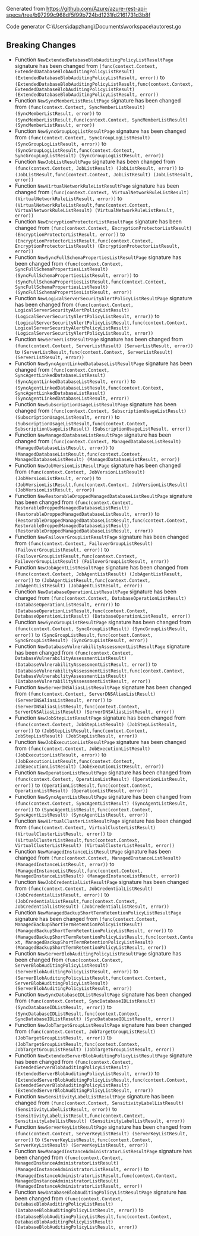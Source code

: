 
Generated from https://github.com/Azure/azure-rest-api-specs/tree/b97299c968df5f99b724bd1231fd2161731d3b8f

Code generator C:\Users\dapzhang\Documents\workspace\autorest.go

## Breaking Changes

- Function `NewExtendedDatabaseBlobAuditingPolicyListResultPage` signature has been changed from `(func(context.Context, ExtendedDatabaseBlobAuditingPolicyListResult) (ExtendedDatabaseBlobAuditingPolicyListResult, error))` to `(ExtendedDatabaseBlobAuditingPolicyListResult,func(context.Context, ExtendedDatabaseBlobAuditingPolicyListResult) (ExtendedDatabaseBlobAuditingPolicyListResult, error))`
- Function `NewSyncMemberListResultPage` signature has been changed from `(func(context.Context, SyncMemberListResult) (SyncMemberListResult, error))` to `(SyncMemberListResult,func(context.Context, SyncMemberListResult) (SyncMemberListResult, error))`
- Function `NewSyncGroupLogListResultPage` signature has been changed from `(func(context.Context, SyncGroupLogListResult) (SyncGroupLogListResult, error))` to `(SyncGroupLogListResult,func(context.Context, SyncGroupLogListResult) (SyncGroupLogListResult, error))`
- Function `NewJobListResultPage` signature has been changed from `(func(context.Context, JobListResult) (JobListResult, error))` to `(JobListResult,func(context.Context, JobListResult) (JobListResult, error))`
- Function `NewVirtualNetworkRuleListResultPage` signature has been changed from `(func(context.Context, VirtualNetworkRuleListResult) (VirtualNetworkRuleListResult, error))` to `(VirtualNetworkRuleListResult,func(context.Context, VirtualNetworkRuleListResult) (VirtualNetworkRuleListResult, error))`
- Function `NewEncryptionProtectorListResultPage` signature has been changed from `(func(context.Context, EncryptionProtectorListResult) (EncryptionProtectorListResult, error))` to `(EncryptionProtectorListResult,func(context.Context, EncryptionProtectorListResult) (EncryptionProtectorListResult, error))`
- Function `NewSyncFullSchemaPropertiesListResultPage` signature has been changed from `(func(context.Context, SyncFullSchemaPropertiesListResult) (SyncFullSchemaPropertiesListResult, error))` to `(SyncFullSchemaPropertiesListResult,func(context.Context, SyncFullSchemaPropertiesListResult) (SyncFullSchemaPropertiesListResult, error))`
- Function `NewLogicalServerSecurityAlertPolicyListResultPage` signature has been changed from `(func(context.Context, LogicalServerSecurityAlertPolicyListResult) (LogicalServerSecurityAlertPolicyListResult, error))` to `(LogicalServerSecurityAlertPolicyListResult,func(context.Context, LogicalServerSecurityAlertPolicyListResult) (LogicalServerSecurityAlertPolicyListResult, error))`
- Function `NewServerListResultPage` signature has been changed from `(func(context.Context, ServerListResult) (ServerListResult, error))` to `(ServerListResult,func(context.Context, ServerListResult) (ServerListResult, error))`
- Function `NewSyncAgentLinkedDatabaseListResultPage` signature has been changed from `(func(context.Context, SyncAgentLinkedDatabaseListResult) (SyncAgentLinkedDatabaseListResult, error))` to `(SyncAgentLinkedDatabaseListResult,func(context.Context, SyncAgentLinkedDatabaseListResult) (SyncAgentLinkedDatabaseListResult, error))`
- Function `NewSubscriptionUsageListResultPage` signature has been changed from `(func(context.Context, SubscriptionUsageListResult) (SubscriptionUsageListResult, error))` to `(SubscriptionUsageListResult,func(context.Context, SubscriptionUsageListResult) (SubscriptionUsageListResult, error))`
- Function `NewManagedDatabaseListResultPage` signature has been changed from `(func(context.Context, ManagedDatabaseListResult) (ManagedDatabaseListResult, error))` to `(ManagedDatabaseListResult,func(context.Context, ManagedDatabaseListResult) (ManagedDatabaseListResult, error))`
- Function `NewJobVersionListResultPage` signature has been changed from `(func(context.Context, JobVersionListResult) (JobVersionListResult, error))` to `(JobVersionListResult,func(context.Context, JobVersionListResult) (JobVersionListResult, error))`
- Function `NewRestorableDroppedManagedDatabaseListResultPage` signature has been changed from `(func(context.Context, RestorableDroppedManagedDatabaseListResult) (RestorableDroppedManagedDatabaseListResult, error))` to `(RestorableDroppedManagedDatabaseListResult,func(context.Context, RestorableDroppedManagedDatabaseListResult) (RestorableDroppedManagedDatabaseListResult, error))`
- Function `NewFailoverGroupListResultPage` signature has been changed from `(func(context.Context, FailoverGroupListResult) (FailoverGroupListResult, error))` to `(FailoverGroupListResult,func(context.Context, FailoverGroupListResult) (FailoverGroupListResult, error))`
- Function `NewJobAgentListResultPage` signature has been changed from `(func(context.Context, JobAgentListResult) (JobAgentListResult, error))` to `(JobAgentListResult,func(context.Context, JobAgentListResult) (JobAgentListResult, error))`
- Function `NewDatabaseOperationListResultPage` signature has been changed from `(func(context.Context, DatabaseOperationListResult) (DatabaseOperationListResult, error))` to `(DatabaseOperationListResult,func(context.Context, DatabaseOperationListResult) (DatabaseOperationListResult, error))`
- Function `NewSyncGroupListResultPage` signature has been changed from `(func(context.Context, SyncGroupListResult) (SyncGroupListResult, error))` to `(SyncGroupListResult,func(context.Context, SyncGroupListResult) (SyncGroupListResult, error))`
- Function `NewDatabaseVulnerabilityAssessmentListResultPage` signature has been changed from `(func(context.Context, DatabaseVulnerabilityAssessmentListResult) (DatabaseVulnerabilityAssessmentListResult, error))` to `(DatabaseVulnerabilityAssessmentListResult,func(context.Context, DatabaseVulnerabilityAssessmentListResult) (DatabaseVulnerabilityAssessmentListResult, error))`
- Function `NewServerDNSAliasListResultPage` signature has been changed from `(func(context.Context, ServerDNSAliasListResult) (ServerDNSAliasListResult, error))` to `(ServerDNSAliasListResult,func(context.Context, ServerDNSAliasListResult) (ServerDNSAliasListResult, error))`
- Function `NewJobStepListResultPage` signature has been changed from `(func(context.Context, JobStepListResult) (JobStepListResult, error))` to `(JobStepListResult,func(context.Context, JobStepListResult) (JobStepListResult, error))`
- Function `NewJobExecutionListResultPage` signature has been changed from `(func(context.Context, JobExecutionListResult) (JobExecutionListResult, error))` to `(JobExecutionListResult,func(context.Context, JobExecutionListResult) (JobExecutionListResult, error))`
- Function `NewOperationListResultPage` signature has been changed from `(func(context.Context, OperationListResult) (OperationListResult, error))` to `(OperationListResult,func(context.Context, OperationListResult) (OperationListResult, error))`
- Function `NewSyncAgentListResultPage` signature has been changed from `(func(context.Context, SyncAgentListResult) (SyncAgentListResult, error))` to `(SyncAgentListResult,func(context.Context, SyncAgentListResult) (SyncAgentListResult, error))`
- Function `NewVirtualClusterListResultPage` signature has been changed from `(func(context.Context, VirtualClusterListResult) (VirtualClusterListResult, error))` to `(VirtualClusterListResult,func(context.Context, VirtualClusterListResult) (VirtualClusterListResult, error))`
- Function `NewManagedInstanceListResultPage` signature has been changed from `(func(context.Context, ManagedInstanceListResult) (ManagedInstanceListResult, error))` to `(ManagedInstanceListResult,func(context.Context, ManagedInstanceListResult) (ManagedInstanceListResult, error))`
- Function `NewJobCredentialListResultPage` signature has been changed from `(func(context.Context, JobCredentialListResult) (JobCredentialListResult, error))` to `(JobCredentialListResult,func(context.Context, JobCredentialListResult) (JobCredentialListResult, error))`
- Function `NewManagedBackupShortTermRetentionPolicyListResultPage` signature has been changed from `(func(context.Context, ManagedBackupShortTermRetentionPolicyListResult) (ManagedBackupShortTermRetentionPolicyListResult, error))` to `(ManagedBackupShortTermRetentionPolicyListResult,func(context.Context, ManagedBackupShortTermRetentionPolicyListResult) (ManagedBackupShortTermRetentionPolicyListResult, error))`
- Function `NewServerBlobAuditingPolicyListResultPage` signature has been changed from `(func(context.Context, ServerBlobAuditingPolicyListResult) (ServerBlobAuditingPolicyListResult, error))` to `(ServerBlobAuditingPolicyListResult,func(context.Context, ServerBlobAuditingPolicyListResult) (ServerBlobAuditingPolicyListResult, error))`
- Function `NewSyncDatabaseIDListResultPage` signature has been changed from `(func(context.Context, SyncDatabaseIDListResult) (SyncDatabaseIDListResult, error))` to `(SyncDatabaseIDListResult,func(context.Context, SyncDatabaseIDListResult) (SyncDatabaseIDListResult, error))`
- Function `NewJobTargetGroupListResultPage` signature has been changed from `(func(context.Context, JobTargetGroupListResult) (JobTargetGroupListResult, error))` to `(JobTargetGroupListResult,func(context.Context, JobTargetGroupListResult) (JobTargetGroupListResult, error))`
- Function `NewExtendedServerBlobAuditingPolicyListResultPage` signature has been changed from `(func(context.Context, ExtendedServerBlobAuditingPolicyListResult) (ExtendedServerBlobAuditingPolicyListResult, error))` to `(ExtendedServerBlobAuditingPolicyListResult,func(context.Context, ExtendedServerBlobAuditingPolicyListResult) (ExtendedServerBlobAuditingPolicyListResult, error))`
- Function `NewSensitivityLabelListResultPage` signature has been changed from `(func(context.Context, SensitivityLabelListResult) (SensitivityLabelListResult, error))` to `(SensitivityLabelListResult,func(context.Context, SensitivityLabelListResult) (SensitivityLabelListResult, error))`
- Function `NewServerKeyListResultPage` signature has been changed from `(func(context.Context, ServerKeyListResult) (ServerKeyListResult, error))` to `(ServerKeyListResult,func(context.Context, ServerKeyListResult) (ServerKeyListResult, error))`
- Function `NewManagedInstanceAdministratorListResultPage` signature has been changed from `(func(context.Context, ManagedInstanceAdministratorListResult) (ManagedInstanceAdministratorListResult, error))` to `(ManagedInstanceAdministratorListResult,func(context.Context, ManagedInstanceAdministratorListResult) (ManagedInstanceAdministratorListResult, error))`
- Function `NewDatabaseBlobAuditingPolicyListResultPage` signature has been changed from `(func(context.Context, DatabaseBlobAuditingPolicyListResult) (DatabaseBlobAuditingPolicyListResult, error))` to `(DatabaseBlobAuditingPolicyListResult,func(context.Context, DatabaseBlobAuditingPolicyListResult) (DatabaseBlobAuditingPolicyListResult, error))`

